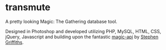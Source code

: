 # transmute
A pretty looking Magic: The Gathering database tool.

Designed in Photoshop and developed utilizing PHP, MySQL, HTML, CSS, jQuery, Javascript and building upon the fantastic <a href="https://github.com/stegriff/magic-api" target="_blank">magic-api</a> by <a href="http://stegriff.co.uk/" target="_blank">Stephen Griffiths</a>.
